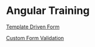 # Angular Training

<p>
<a href="./form.md">Template Driven Form</a>
</p>

<p>
<a href="custom_form_valiation.md">Custom Form Validation </a>
</p>

